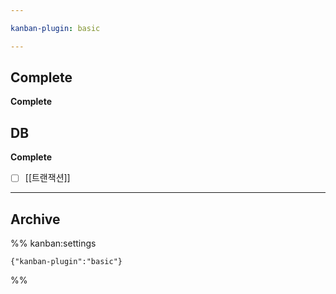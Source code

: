 ```yaml
---

kanban-plugin: basic

---
```


## Complete

**Complete**


## DB

**Complete**
- [ ] [[트랜잭션]]

***

## Archive



%% kanban:settings
```
{"kanban-plugin":"basic"}
```
%%